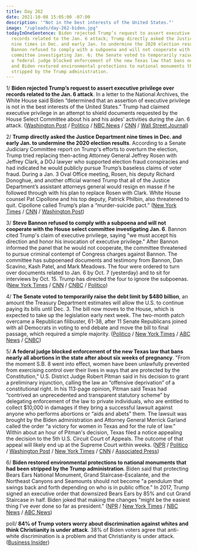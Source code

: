 ```yaml
---
title: Day 262
date: 2021-10-08 15:05:00 -07:00
description: '"Not in the best interests of the United States."'
image: "/uploads/day-262-biden.jpg"
todayInOneSentence: Biden rejected Trump’s request to assert executive privilege over
  records related to the Jan. 6 attack; Trump directly asked the Justice Department
  nine times in Dec. and early Jan. to undermine the 2020 election results; Steve
  Bannon refused to comply with a subpoena and will not cooperate with the House select
  committee investigating Jan. 6; the Senate voted to temporarily raise the debt limit;
  a federal judge blocked enforcement of the new Texas law that bans nearly all abortions;
  and Biden restored environmental protections to national monuments that had been
  stripped by the Trump administration.
---
```


1/ **Biden rejected Trump’s request to assert executive privilege over records related to the Jan. 6 attack**. In a letter to the National Archives, the White House said Biden “determined that an assertion of executive privilege is not in the best interests of the United States.” Trump had claimed executive privilege in an attempt to shield documents requested by the House Select Committee about his and his aides’ activities during the Jan. 6 attack. ([Washington Post](https://www.washingtonpost.com/politics/bannon-refuses-jan6-committee-subpoena/2021/10/08/337c23d6-284f-11ec-9de8-156fed3e81bf_story.html) / [Politico](https://www.politico.com/news/2021/10/08/bannon-jan-6-subpoena-515681) / [NBC News](https://www.nbcnews.com/politics/white-house/biden-declines-trump-request-withhold-white-house-records-jan-6-n1281120) / [CNN](https://www.cnn.com/2021/10/08/politics/white-house-privilege-january-6-committee/index.html) / [Wall Street Journal](https://www.wsj.com/articles/biden-authorizes-release-of-some-trump-records-related-to-jan-6-capitol-riot-11633720011))

2/ **Trump directly asked the Justice Department nine times in Dec. and early Jan. to undermine the 2020 election results**. According to a Senate Judiciary Committee report on Trump's efforts to overturn the election, Trump tried replacing then-acting Attorney General Jeffrey Rosen with Jeffrey Clark, a DOJ lawyer who supported election fraud conspiracies and had indicated he would publicly pursue Trump’s baseless claims of voter fraud. During a Jan. 3 Oval Office meeting, Rosen, his deputy Richard Donoghue, and another official warned Trump that all of the Justice Department’s assistant attorneys general would resign en masse if he followed through with his plan to replace Rosen with Clark. White House counsel Pat Cipollone and his top deputy, Patrick Philbin, also threatened to quit. Cipollone called Trump’s plan a “murder-suicide pact.” ([New York Times](https://www.nytimes.com/2021/10/06/us/politics/trump-election-fraud-report.html) / [CNN](https://www.cnn.com/2021/10/07/politics/senate-judiciary-committee-investigation-trump-2020-election/index.html) / [Washington Post](https://www.washingtonpost.com/national-security/durbin-report-trump-pressure-justice/2021/10/07/b51712d4-2769-11ec-8d53-67cfb452aa60_story.html))

3/ **Steve Bannon refused to comply with a subpoena and will not cooperate with the House select committee investigating Jan. 6**. Bannon cited Trump's claim of executive privilege, saying "we must accept his direction and honor his invocation of executive privilege." After Bannon informed the panel that he would not cooperate, the committee threatened to pursue criminal contempt of Congress charges against Bannon. The committee has subpoenaed documents and testimony from Bannon, Dan Scavino, Kash Patel, and Mark Meadows. The four were ordered to turn over documents related to Jan. 6 by Oct. 7  (yesterday) and to sit for interviews by Oct. 15. Trump has directed the four to ignore the subpoenas. ([New York Times](https://www.nytimes.com/2021/10/08/us/politics/steve-bannon-capitol-riot.html) / [CNN](https://www.cnn.com/2021/10/08/politics/trump-associates-january-6-subpoena/) / [CNBC](https://www.cnbc.com/2021/10/08/steve-bannon-defies-subpoena-faces-possible-criminal-contempt-referral.html) / [Politico](https://www.politico.com/news/2021/10/07/trump-jan-6-committees-subpoena-515593))

4/ **The Senate voted to temporarily raise the debt limit by $480 billion**, an amount the Treasury Department estimates will allow the U.S. to continue paying its bills until Dec. 3. The bill now moves to the House, which is expected to take up the legislation early next week. The two-month patch overcame a Republican filibuster, 61-38, after 11 Senate Republicans joined with all Democrats in voting to end debate and move the bill to final passage, which required a simple majority. ([Politico](https://www.politico.com/news/2021/10/07/senate-leaders-strike-deal-on-short-term-debt-limit-patch-515578) / [New York Times](https://www.nytimes.com/2021/10/07/us/politics/debt-ceiling-senate.html) / [ABC News](https://abcnews.go.com/Politics/schumer-deal-reached-extend-debt-ceiling-december/story?id=80455636) / [CNBC](https://www.cnbc.com/2021/10/07/senate-passes-short-term-increase-to-the-debt-limit.html))

5/ **A federal judge blocked enforcement of the new Texas law that bans nearly all abortions in the state after about six weeks of pregnancy**. "From the moment S.B. 8 went into effect, women have been unlawfully prevented from exercising control over their lives in ways that are protected by the Constitution," U.S. District Judge Robert Pitman said in his decision to grant a preliminary injunction, calling the law an “offensive deprivation” of a constitutional right. In his 113-page opinion, Pitman said Texas had “contrived an unprecedented and transparent statutory scheme” by delegating enforcement of the law to private individuals, who are entitled to collect $10,000 in damages if they bring a successful lawsuit against anyone who performs abortions or “aids and abets” them. The lawsuit was brought by the Biden administration and Attorney General Merrick Garland called the order “a victory for women in Texas and for the rule of law.” Within about an hour of Pitman's decision, Texas filed a notice appealing the decision to the 5th U.S. Circuit Court of Appeals. The outcome of that appeal will likely end up at the Supreme Court within weeks. ([NPR](https://www.npr.org/2021/10/06/1040221171/a-u-s-judge-blocks-enforcement-of-texas-controversial-new-abortion-law) / [Politico](https://www.politico.com/news/2021/10/06/texas-abortion-law-court-515526) / [Washington Post](https://www.washingtonpost.com/politics/courts_law/texas-abortion-lawsuit-decision/2021/10/06/ae70d946-22e7-11ec-9309-b743b79abc59_story.html) / [New York Times](https://www.nytimes.com/2021/10/06/us/politics/texas-abortion-law.html) / [CNN](https://www.cnn.com/2021/10/06/politics/texas-abortion-ban-federal-judge-order-block/index.html) / [Associated Press](https://apnews.com/article/abortion-us-supreme-court-business-texas-courts-5eb085acee67615da3623212953220c9))

6/ **Biden restored environmental protections to national monuments that had been stripped by the Trump administration**. Biden said that protecting Bears Ears National Monument, Grand Staircase-Escalante, and the Northeast Canyons and Seamounts should not become "a pendulum that swings back and forth depending on who is in public office." In 2017, Trump signed an executive order that downsized Bears Ears by 85% and cut Grand Staircase in half. Biden joked that making the changes "might be the easiest thing I've ever done so far as president." ([NPR](https://www.npr.org/2021/10/07/1044039889/bears-ears-monument-protection-restored-biden) / [New York Times](https://www.nytimes.com/2021/10/07/climate/bears-ears-grand-staircase-escalante-biden.html) / [NBC News](https://www.nbcnews.com/politics/politics-news/biden-restore-national-monuments-protections-were-stripped-away-trump-n1281083) / [ABC News](https://abcnews.go.com/Politics/biden-restore-boundaries-bears-ears-monuments-shrunk-trump/story?id=80475522))

poll/ **84% of Trump voters worry about discrimination against whites and think Christianity is under attack**. 38% of Biden voters agree that anti-white discrimination is a problem and that Christianity is under attack. ([Business Insider](https://www.businessinsider.com/84-percent-trump-voters-worry-discrimination-whites-christianity-under-attack-2021-10))